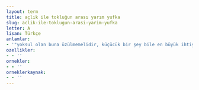 ```yaml
---
layout: term
title: açlık ile tokluğun arası yarım yufka
slug: aclik-ile-toklugun-arasi-yarim-yufka
letter: A
lisan: Türkçe
anlamlar:
- '"yoksul olan buna üzülmemelidir, küçücük bir şey bile en büyük ihtiyacı gidermeye yeter" anlamında kullanılan bir söz'
ozellikler:
- - ''
ornekler:
- - ''
orneklerkaynak:
- - ''
---
```


